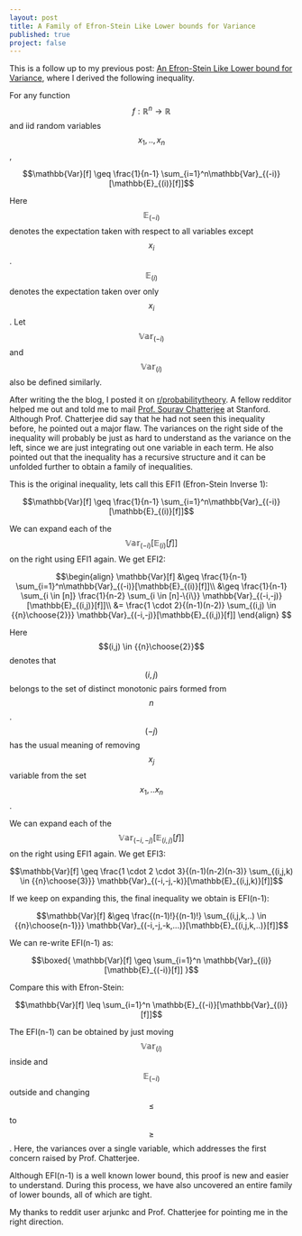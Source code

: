 ```yaml
---
layout: post
title: A Family of Efron-Stein Like Lower bounds for Variance
published: true
project: false
---
```

This is a follow up to my previous post: [An Efron-Stein Like Lower bound for Variance](https://sudeepraja.github.io/EfronStein/), where I derived the following inequality.

For any function $$f:\mathbb{R}^n\to\mathbb{R}$$ and iid random variables $$x_1,..,x_n$$, 

$$\mathbb{Var}[f] \geq \frac{1}{n-1}  \sum_{i=1}^n\mathbb{Var}_{(-i)}[\mathbb{E}_{(i)}[f]]$$

Here $$\mathbb{E}_{(-i)}$$ denotes the expectation taken with respect to all variables except $$x_i$$. $$\mathbb{E}_{(i)}$$ denotes the expectation taken over only $$x_i$$. Let $$\mathbb{Var}_{(-i)}$$ and $$\mathbb{Var}_{(i)}$$ also be defined similarly.

After writing the the blog, I posted it on [r/probabilitytheory](https://www.reddit.com/r/probabilitytheory/). A fellow redditor helped me out and told me to mail [Prof. Sourav Chatterjee](https://statweb.stanford.edu/~souravc/) at Stanford. Although Prof. Chatterjee did say that he had not seen this inequality before, he pointed out a major flaw. The variances on the right side of the inequality will probably be just as hard to understand as the variance on the left, since we are just integrating out one variable in each term. He also pointed out that the inequality has a recursive structure and it can be unfolded further to obtain a family of inequalities.

This is the original inequality, lets call this EFI1 (Efron-Stein Inverse 1):

$$\mathbb{Var}[f] \geq \frac{1}{n-1}  \sum_{i=1}^n\mathbb{Var}_{(-i)}[\mathbb{E}_{(i)}[f]]$$

We can expand each of the $$\mathbb{Var}_{(-i)}[\mathbb{E}_{(i)}[f]]$$  on the right using EFI1 again. We get EFI2:

$$\begin{align}
\mathbb{Var}[f] &\geq \frac{1}{n-1}  \sum_{i=1}^n\mathbb{Var}_{(-i)}[\mathbb{E}_{(i)}[f]]\\
&\geq \frac{1}{n-1}  \sum_{i \in [n]} \frac{1}{n-2} \sum_{i \in [n]-\{i\}} \mathbb{Var}_{(-i,-j)}[\mathbb{E}_{(i,j)}[f]]\\
&= \frac{1 \cdot 2}{(n-1)(n-2)} \sum_{(i,j) \in {{n}\choose{2}}} \mathbb{Var}_{(-i,-j)}[\mathbb{E}_{(i,j)}[f]]
\end{align}
$$

Here $$(i,j) \in {{n}\choose{2}}$$ denotes that $$(i,j)$$ belongs to the set of distinct monotonic pairs formed from $$n$$. $$(-j)$$ has the usual meaning of removing $$x_j$$ variable from the set $$x_1,..x_n$$.

We can expand each of the $$\mathbb{Var}_{(-i,-j)}[\mathbb{E}_{(i,j)}[f]]$$  on the right using EFI1 again. We get EFI3:

$$\mathbb{Var}[f] \geq \frac{1 \cdot 2 \cdot 3}{(n-1)(n-2)(n-3)} \sum_{(i,j,k) \in {{n}\choose{3}}} \mathbb{Var}_{(-i,-j,-k)}[\mathbb{E}_{(i,j,k)}[f]]$$

If we keep on expanding this, the final inequality we obtain is EFI(n-1):

$$\mathbb{Var}[f] &\geq \frac{(n-1)!}{(n-1)!} \sum_{(i,j,k,..) \in {{n}\choose{n-1}}} \mathbb{Var}_{(-i,-j,-k,...)}[\mathbb{E}_{(i,j,k,..)}[f]]$$

We can re-write EFI(n-1) as:

$$\boxed{ \mathbb{Var}[f] \geq \sum_{i=1}^n \mathbb{Var}_{(i)}[\mathbb{E}_{(-i)}[f]] }$$

Compare this with Efron-Stein:

$$\mathbb{Var}[f] \leq \sum_{i=1}^n \mathbb{E}_{(-i)}[\mathbb{Var}_{(i)}[f]]$$

The EFI(n-1) can be obtained by just moving $$\mathbb{Var}_{(i)}$$ inside and $$\mathbb{E}_{(-i)}$$ outside and changing $$\leq$$ to $$\geq$$. Here, the variances over a single variable, which addresses the first concern raised by Prof. Chatterjee.

Although EFI(n-1) is a well known lower bound, this proof is new and easier to understand. During this process, we have also uncovered an entire family of lower bounds, all of which are tight. 

My thanks to reddit user arjunkc and Prof. Chatterjee for pointing me in the right direction.